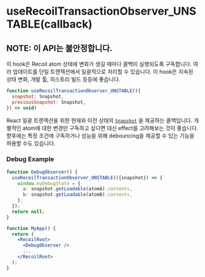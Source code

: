 # useRecoilTransactionObserver_UNSTABLE(callback)

## NOTE: 이 API는 불안정합니다.

이 hook은 Recoil atom 상태에 변화가 생길 때마다 콜백이 실행되도록 구독합니다. 여러 업데이트를 단일 트랜젝션에서 일괄적으로 처리할 수 있습니다. 이 hook은 지속된 상태 변화, 개발 툴, 히스토리 빌드 등등에 좋습니다.

```jsx
function useRecoilTransactionObserver_UNSTABLE(({
  snapshot: Snapshot,
  previousSnapshot: Snapshot,
}) => void)
```

React 일괄 트랜젝션을 위한 현재와 이전 상태의 [`Snapshot`](/docs/api-reference/core/Snapshot) 을 제공하는 콜백입니다. 개별적인 atom에 대한 변경만 구독하고 싶다면 대신 effect를 고려해보는 것이 좋습니다. 향후에는 특정 조건에 구독하거나 성능을 위해 debouncing을 제공할 수 있는 기능을 허용할 수도 있습니다.

### Debug Example

```jsx
function DebugObserver() {
  useRecoilTransactionObserver_UNSTABLE(({snapshot}) => {
    window.myDebugState = {
      a: snapshot.getLoadable(atomA).contents,
      b: snapshot.getLoadable(atomB).contents,
    };
  });
  return null;
}

function MyApp() {
  return (
    <RecoilRoot>
      <DebugObserver />
      ...
    </RecoilRoot>
  );
}
```

